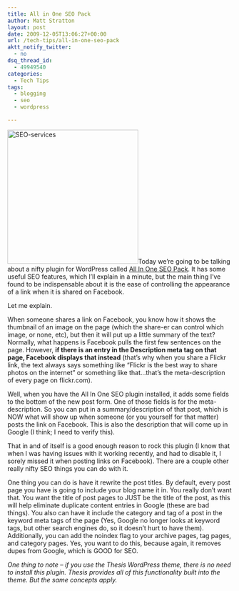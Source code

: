 ```yaml
---
title: All in One SEO Pack
author: Matt Stratton
layout: post
date: 2009-12-05T13:06:27+00:00
url: /tech-tips/all-in-one-seo-pack
aktt_notify_twitter:
  - no
dsq_thread_id:
  - 49949540
categories:
  - Tech Tips
tags:
  - blogging
  - seo
  - wordpress

---
```

<img class="alignright size-medium wp-image-5660" title="SEO-services" src="/wp-content/uploads/2009/12/SEO-services-293x300.jpg" alt="SEO-services" width="293" height="300" srcset="/wp-content/uploads/2009/12/SEO-services-293x300.jpg 293w, /wp-content/uploads/2009/12/SEO-services.jpg 336w" sizes="(max-width: 293px) 100vw, 293px" />Today we&#8217;re going to be talking about a nifty plugin for WordPress called <a href="http://wordpress.org/extend/plugins/all-in-one-seo-pack/" target="_blank">All In One SEO Pack</a>. It has some useful SEO features, which I&#8217;ll explain in a minute, but the main thing I&#8217;ve found to be indispensable about it is the ease of controlling the appearance of a link when it is shared on Facebook.

Let me explain.

When someone shares a link on Facebook, you know how it shows the thumbnail of an image on the page (which the share-er can control which image, or none, etc), but then it will put up a little summary of the text? Normally, what happens is Facebook pulls the first few sentences on the page. However, **if there is an entry in the Description meta tag on that page, Facebook displays that instead** (that&#8217;s why when you share a Flickr link, the text always says something like &#8220;Flickr is the best way to share photos on the internet&#8221; or something like that&#8230;that&#8217;s the meta-description of every page on flickr.com).

Well, when you have the All In One SEO plugin installed, it adds some fields to the bottom of the new post form. One of those fields is for the meta-description. So you can put in a summary/description of that post, which is NOW what will show up when someone (or you yourself for that matter) posts the link on Facebook. This is also the description that will come up in Google (I think; I need to verify this).

That in and of itself is a good enough reason to rock this plugin (I know that when I was having issues with it working recently, and had to disable it, I sorely missed it when posting links on Facebook). There are a couple other really nifty SEO things you can do with it.

One thing you can do is have it rewrite the post titles. By default, every post page you have is going to include your blog name it in. You really don&#8217;t want that. You want the title of post pages to JUST be the title of the post, as this will help eliminate duplicate content entries in Google (these are bad things). You also can have it include the category and tag of a post in the keyword meta tags of the page (Yes, Google no longer looks at keyword tags, but other search engines do, so it doesn&#8217;t hurt to have them). Additionally, you can add the noindex flag to your archive pages, tag pages, and category pages. Yes, you want to do this, because again, it removes dupes from Google, which is GOOD for SEO.

_One thing to note &#8211; if you use the Thesis WordPress theme, there is no need to install this plugin. Thesis provides all of this functionality built into the theme. But the same concepts apply._